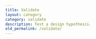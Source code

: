 ```yaml
---
title: Validate
layout: category
category: validate
description: Test a design hypothesis.
old_permalink: /validate/
---
```

